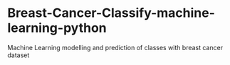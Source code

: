# Breast-Cancer-Classify-machine-learning-python


Machine Learning modelling and prediction of classes with breast cancer dataset

